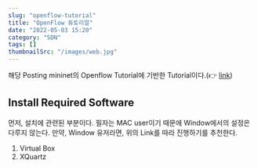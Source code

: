 ```yaml
---
slug: "openflow-tutorial"
title: "OpenFlow 튜토리얼"
date: "2022-05-03 15:20"
category: "SDN"
tags: []
thumbnailSrc: "/images/web.jpg"
---
```


해당 Posting mininet의 Openflow Tutorial에 기반한 Tutorial이다.(👉 [link](https://github.com/mininet/openflow-tutorial/wiki))

## Install Required Software

먼저, 설치에 관련된 부분이다. 필자는 MAC user이기 때문에 Window에서의 설정은 다루지 않는다. 만약, Window 유저라면, 위의 Link를 따라 진행하기를 추천한다.

1. Virtual Box
2. XQuartz
